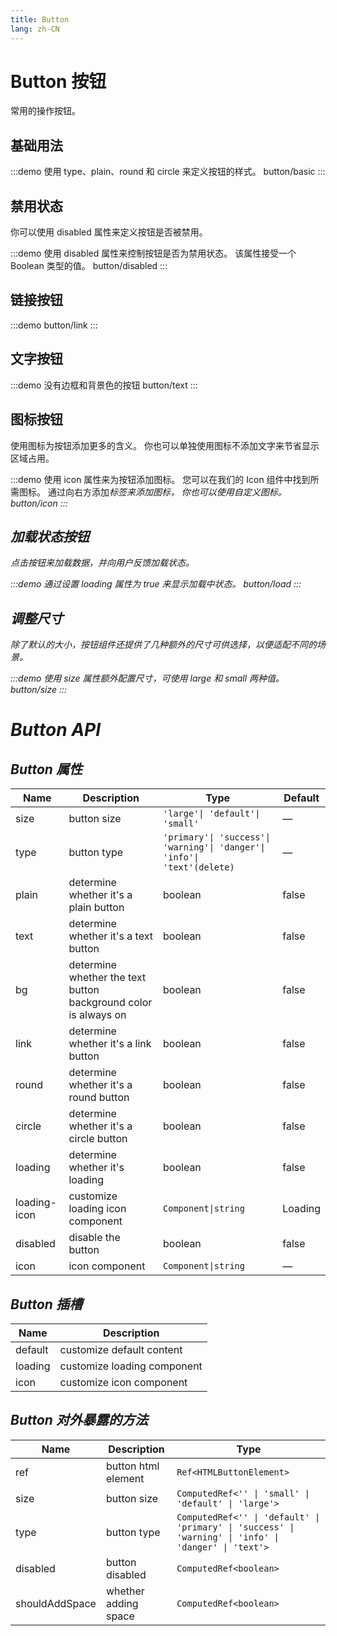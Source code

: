 ```yaml
---
title: Button
lang: zh-CN
---
```


# Button 按钮

常用的操作按钮。

## 基础用法

:::demo 使用 type、plain、round 和 circle 来定义按钮的样式。
button/basic
:::

## 禁用状态

你可以使用 disabled 属性来定义按钮是否被禁用。

:::demo 使用 disabled 属性来控制按钮是否为禁用状态。 该属性接受一个 Boolean 类型的值。
button/disabled
:::

## 链接按钮

:::demo
button/link
:::

## 文字按钮

:::demo 没有边框和背景色的按钮
button/text
:::

## 图标按钮

使用图标为按钮添加更多的含义。 你也可以单独使用图标不添加文字来节省显示区域占用。

:::demo 使用 icon 属性来为按钮添加图标。 您可以在我们的 Icon 组件中找到所需图标。 通过向右方添加<i>标签来添加图标， 你也可以使用自定义图标。
button/icon
:::

## 加载状态按钮

点击按钮来加载数据，并向用户反馈加载状态。

:::demo 通过设置 loading 属性为 true 来显示加载中状态。
button/load
:::

## 调整尺寸

除了默认的大小，按钮组件还提供了几种额外的尺寸可供选择，以便适配不同的场景。

:::demo 使用 size 属性额外配置尺寸，可使用 large 和 small 两种值。
button/size
:::

# Button API

## Button 属性

| Name                               | Description                                                             | Type                                                                     | Default |
| ---------------------------------- | ----------------------------------------------------------------------- | ------------------------------------------------------------------------ | ------- |
| size                               | button size                                                             | `'large'\| 'default'\| 'small'`                                          | —       |
| type                               | button type                                                             | `'primary'\| 'success'\| 'warning'\| 'danger'\| 'info'\| 'text'(delete)` | —       |
| plain                              | determine whether it's a plain button                                   | boolean                                                                  | false   |
| text<VersionTag version="2.2.0" /> | determine whether it's a text button                                    | boolean                                                                  | false   |
| bg<VersionTag version="2.2.0" />   | determine whether the text button background color is always on         | boolean                                                                  | false   |
| link<VersionTag version="2.2.1" /> | determine whether it's a link button                                    | boolean                                                                  | false   |
| round                              | determine whether it's a round button                                   | boolean                                                                  | false   |
| circle                             | determine whether it's a circle button                                  | boolean                                                                  | false   |
| loading                            | determine whether it's loading                                          | boolean                                                                  | false   |
| loading-icon                       | customize loading icon component                                        | `Component\|string`                                                                 | Loading |
| disabled                           | disable the button                                                      | boolean                                                                  | false   |
| icon                               | icon component                                                          | `Component\|string`                                                                | —       |

## Button 插槽

| Name    | Description                 |
| ------- | --------------------------- |
| default | customize default content   |
| loading | customize loading component |
| icon    | customize icon component    |

## Button 对外暴露的方法


| Name           | Description          | Type                                                                                                           |
| -------------- | -------------------- | -------------------------------------------------------------------------------------------------------------- |
| ref            | button html element  | `Ref<HTMLButtonElement>`                                                                              |
| size           | button size          | `ComputedRef<'' \| 'small' \| 'default' \| 'large'>`                                                  |
| type           | button type          | `ComputedRef<'' \| 'default' \| 'primary' \| 'success' \| 'warning' \| 'info' \| 'danger' \| 'text'>` |
| disabled       | button disabled      | `ComputedRef<boolean>`                                                                                |
| shouldAddSpace | whether adding space | `ComputedRef<boolean>`                                                                                |
